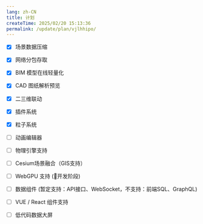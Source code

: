 ```yaml
---
lang: zh-CN
title: 计划
createTime: 2025/02/20 15:13:36
permalink: /update/plan/vjlhhipo/
---
```


- [x] 场景数据压缩
- [x] 网络分包存取
- [x] BIM 模型在线轻量化
- [x] CAD 图纸解析预览
- [x] 二三维联动
- [x] 插件系统
- [x] 粒子系统
- [ ] 动画编辑器
- [ ] 物理引擎支持
- [ ] Cesium场景融合（GIS支持）
- [ ] WebGPU 支持 (:tada:开发阶段) 
- [ ] 数据组件 (暂定支持：API接口、WebSocket，不支持：前端SQL、GraphQL)
- [ ] VUE / React 组件支持
- [ ] 低代码数据大屏

